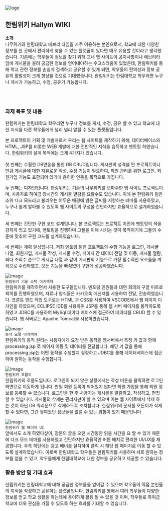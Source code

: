 ![logo](https://github.com/seoseuo/HallymWiki/assets/90320005/ab681125-d2ce-4403-aaad-7a3657f9cd09)

<h2>한림위키 Hallym WIKI</h2>
<b>소개</b><br>
나무위키와 한림대학교 에브리 타임을 자주 이용하는 본인으로서, 학교에 대한 다양한 정보를 한 곳에서 편리하게 찾을 수 있는 플랫폼이 있다면 매우 유용할 것이라고 생각했습니다. 기존에는 학우들이 정보를 찾기 위해 교내 엡 사이트이 공지사항이나 에브리타임에 게시물을 올려 궁금한 정보를 얻어내야하는 수고스러움이 있었은데, 한림위키를 통해 학교 관련 정보를 손쉽게 검색하고 공유할 수 있게 되면, 학우들의 편의성과 정보 공유의 활발성이 크게 향상될 것으로 기대했습니다. 한림위키는 한림대학교 학우라면 누구나 게시가 가능하고, 수정, 공유가 가능합니다.

<br><br>

<h3>과제 목표 및 내용</h3>
한림위키는 한림대학교 학우라면 누구나 정보를 게시, 수정, 공유 할 수 있고 학교에 대한 지식을 다른 학우들에게 널리 널리 알릴 수 있는 플랫폼입니다.

 본 프로젝트의 기획 및 개발자로서 우리는 웹 사이트를 제작하기 위해, 데이터베이스와 HTML, JSP를 비롯한 WEB 개발에 대한 전반적인 지식을 습득하고 멘토링 하였습니다. 한림위키의 설계 목적에는 크게 4가지가 있습니다.<br><br>
 첫 번째는 수월한 DB연동을 통한 DB CRUD입니다. 게시판의 성격을 띈 프로젝트이니만큼 게시글에 대한 자유로운 작성, 수정 기능이 필요하여, 회원 관리를 위한 로그인, 회원가입 기능도 포함되어 있기에 용이한 연동을 목적으로 가집니다.

 두 번째는 디자인입니다. 한림위키는 기존의 나무위키를 오마주한 웹 사이트 프로젝트이며, 사용자로 하여금 장시간의 게시물 열람을 요할수도 있습니다. 이에 본 한림위키 팀은 소위 다크 모드라고 불리우는 어두운 배경에 밝은 글씨를 지향하는 테마를 사용하였고, 누구나 쉽게 알아볼 수 있도록 웹 사이트의 구성을 간단하지만 효율적으로 설계하였습니다.

 세 번째는 간단한 구현 코드 설계입니다. 본 프로젝트는 프로젝트 이전에 멘토링의 색을 강하게 띄고 있기에, 멘토링을 진행하며 그들을 이해 시키는 것이 목적이기에 그들의 수준에 맞추어 구현 코드를 설계하였습니다.

 네 번째는 계획 달성입니다. 저희 멘토링 팀은 프로젝트의 수행 기능을 로그인, 게시글 나열, 회원가입, 게시물 작성, 게시물 수정, 페이지 간 데이터 전달 및 이동, 게시물 열람, 최다 조회수 순으로 게시글 나열 과 같이 게시판의 기능으로 가장 필수적인 요소들을 계획으로 수립하였고. 모든 기능을 빠짐없이 구현에 성공하였습니다.

![image](https://github.com/seoseuo/HallymWiki/assets/90320005/c9fcf7df-2bd3-4b41-a911-bad31bf86c58)<br>
`한림위키 기술 스택 아키텍쳐`<br>
 한림위키를 제작하면서 사용한 도구들입니다.
 멘토링 인원들과 대면 회의와 구글 미트로 회의를 진행하였으며, 자료나 양식들은 카카오톡 메신져를 사용하여 전달, 전송하였습니다. 프론트 엔드 작업 도구로는 HTML 과 CSS를 사용하여 VSCODE에서 웹 페이지 디자인을 하였으며, ECLIPSE IDE를 사용하여 JSP를 통해 웹 서버 페이지를 동작하도록 하였고 JDBC를 사용하여 MySql 데이터 베이스에 접근하여 데이터를 CRUD 할 수 있습니다. 웹 서버로는 Apache Tomcat을 사용하였습니다.

![image](https://github.com/seoseuo/HallymWiki/assets/90320005/4dfab8bc-4bad-40d3-80dc-6d50c18eeb84)<br>
`동작 모델 아케텍쳐`<br>
 한림위키의 동작 원리는 사용자에게 요청 받은 동작을 웹서버에서 특정 키 값과 함께 processing.jsp 로 페이지 이동 및 데이터를 전달합니다. 해당 키 값을 통해 processing.jsp는 어떤 동작을 수행할지 결정하고 JDBC를 통해 데이터베이스에 접근하여 원하는 동작을 수행합니다.  
 
 ![image](https://github.com/seoseuo/HallymWiki/assets/90320005/cc4daa0d-ce19-4bfc-9e57-62ffc352cde9)<br>
`한림위키 흐름도`<br>
 한림위키의 흐름도입니다. 로그인이 되지 않은 상황에서는 작성 버튼을 클릭하면 로그인 화면으로 이동하게 됩니다.
만일 회원 등록이 되어있지 않다면 회원 가입을 통해 회원 정보를 등록할 수 있습니다. 로그인을 한 후 사용자는 게시물을 열람하고, 작성하고, 편집할 수 있습니다. 게시물의 삭제는 관리자만이 할 수 있으며 이는 웹 사이트에서 삭제 하는 것이 아닌 DB 쿼리문으로 삭제하도록 조치합니다. 한림위키의 문서를 모든이가 삭제 할 수 있다면, 그간 쌓여왔던 정보들을 없앨 수 있는 위험이 있기 때문입니다.

![image](https://github.com/seoseuo/HallymWiki/assets/90320005/4d46a234-4ec5-4282-bca5-cbbd1fd4386d)<br>
`한림위키 웹 페이지 UI`<br>
 앞에서도 소개 하였다싶이, 장문의 글을 오랜 시간동안 읽을 시간을 요 할 수 있기 때문에 다크 모드 테마를 사용하였고 간단하지만 효율적인 버튼 배치로 편리한 UI/UX를 제공합니다.
 우측 하단에는 광고 배너를 설치하여 클릭 시 해당 웹 페이지로 이동 할 수 있도록 설계하였습니다.
이로써 한림대학교 학우들은 한림위키를 사용하며 서로 원하는 정보를 얻을 수 있고, 학우들에게 한림대학교에 대한 정보를 공유하고 제공할 수 있습니다.

<h3>활용 방안 및 기대 효과</h3>
 한림위키는 한림대학교에 대해 궁금한 정보들을 얻어갈 수 있으며 학우들이 직접 본인들의 지식을 작성하고 공유하는 플랫폼입니다. 한림위키를 통해서 여러 학우들이 다양한 정보를 얻고 학교 생활을 하는데에 용이하게 활용 될 수 있을 것 이며, 학우들로 하여금 학교에 더욱 관심을 가질 수 있도록 하는 효과를 기대할 수 있습니다.
